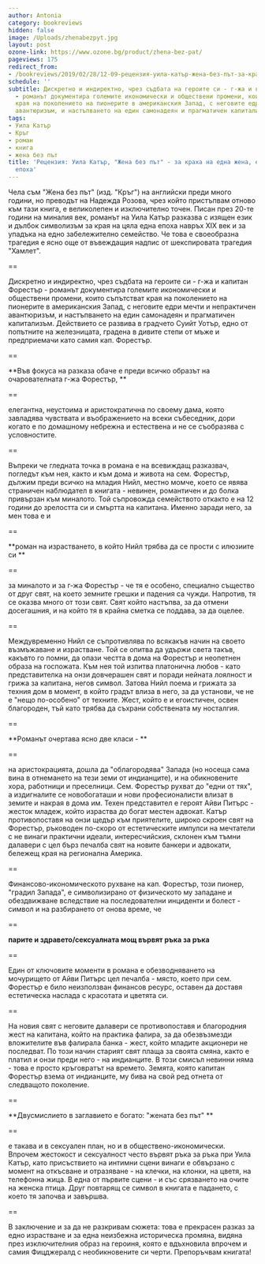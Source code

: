```yaml
---
author: Antonia
category: bookreviews
hidden: false
image: /Uploads/zhenabezpyt.jpg
layout: post
ozone-link: https://www.ozone.bg/product/zhena-bez-pat/
pageviews: 175
redirect_from:
- /bookreviews/2019/02/28/12-09-рецензия-уила-катър-жена-без-път-за-краха-на-една-жена-един-дом-и-цяла-ера
schedule: ''
subtitle: Дискретно и индиректно, чрез съдбата на героите си - г-жа и капитан Форестър
  - романът документира големите икономически и обществени промени, които съпътстват
  края на поколението на пионерите в американския Запад, с неговите едри мечти и непрактичен
  авантюризъм, и настъпването на един самонадеян и прагматичен капитализъм
tags:
- Уила Катър
- Кръг
- роман
- книга
- жена без път
title: 'Рецензия: Уила Катър, "Жена без път" - за краха на една жена, един дом и цяла
  епоха'
---
```


Чела съм "Жена без път" (изд. "Кръг") на английски преди много години, но преводът на Надежда Розова, чрез който пристъпвам отново към тази книга, е великолепен и изключително точен. Писан през 20-те години на миналия век, романът на Уила Катър разказва с изящен език и дълбок символизъм за края на цяла една епоха навръх XIX век и за упадъка на едно забележително семейство. Че това е своеобразна трагедия е ясно още от въвеждащия надпис от шекспировата трагедия "Хамлет". 

\==

Дискретно и индиректно, чрез съдбата на героите си - г-жа и капитан Форестър - романът документира големите икономически и обществени промени, които съпътстват края на поколението на пионерите в американския Запад, с неговите едри мечти и непрактичен авантюризъм, и настъпването на един самонадеян и прагматичен капитализъм. Действието се развива в градчето Суийт Уотър, едно от попътните на железницата, градена в дивите степи от мъже и предприемачи като самия кап. Форестър. 

\==

**Във фокуса на разказа обаче е преди всичко образът на очарователната г-жа Форестър, **

\==

елегантна, неустоима и аристократична по своему дама, която завладява чувствата и въображението на всеки събеседник, дори когато е по домашному небрежна и естествена и не се съобразява с условностите. 

\==

Въпреки че гледната точка в романа е на всевиждащ разказвач, погледът към нея, както и към дома и живота на сем. Форестър, дължим преди всичко на младия Нийл, местно момче, което се явява страничен наблюдател в книгата - невинен, романтичен и до болка привързан към миналото. Той съпровожда семейството откакто е на 12 години до зрелостта си и смъртта на капитана. Именно заради него, за мен това е и 

\==

**роман на израстването, в който Нийл трябва да се прости с илюзиите си **

\==

за миналото и за г-жа Форестър - че тя е особено, специално същество от друг свят, на което земните грешки и падения са чужди. Напротив, тя се оказва много от този свят. Свят който настъпва, за да отмени досегашния, и на който тя в крайна сметка се поддава, за да оцелее. 

\==

Междувременно Нийл се съпротивлява по всякакъв начин на своето възмъжаване и израстване. Той се опитва да удържи света такъв, какъвто го помни, да опази честта в дома на Форестър и неопетнен образа на госпожата. Към нея той изпитва платонична любов - като представителка на онзи довчерашен свят и поради нейната лоялност и грижа за капитана, негов символ. Затова Нийл поема и грижата за техния дом в момент, в който градът влиза в него, за да установи, че не е "нещо по-особено" от техните. Жест, който е и егоистичен, освен благороден, тъй като трябва да съхрани собствената му носталгия. 

\==

**Романът очертава ясно две класи - **

\==

на аристокрацията, дошла да "облагородява" Запада (но носеща сама вина в отнемането на тези земи от индианците), и на обикновените хора, работници и преселници. Сем. Форестър рухват до "едни от тях", а издигналите се новобогаташи и нови професионалисти влизат в земите и накрая в дома им. Техен представител е героят Айви Питърс - жесток младеж, който израства до богат местен адвокат. Катър противопоставя на онзи щедър към приятелите, широко скроен свят на Форестър, ръководен по-скоро от естетическите импулси на мечтатели с не винаги практични идеали, интересчийския, склонен към тъмни далавери с цел бърз печалба свят на новите банкери и адвокати, бележещ края на регионална Америка.  

\==

Финансово-икономическото рухване на кап. Форестър, този пионер, "градил Запада", е символизирано от физическото му западане и обездвижване вследствие на последователни инциденти и болест - символ и на разбирането от онова време, че 

\==

**парите и здравето/сексуалната мощ вървят ръка за ръка**

\==

Един от ключовите моменти в романа е обезводняването на мочурището от Айви Питърс цел печалба - място, което при сем. Форестър е било неизползван финансов ресурс, оставен да доставя естетическа наслада с красотата и цветята си. 

\==

На новия свят с неговите далавери се противопоставя и благородния жест на капитана, който на практика фалира, за да обезвъзмезди вложителите във фалирала банка - жест, който младите акционери не последват. По този начин старият свят плаща за своята смяна, както е платил и онзи преди него - на индианците. В този смисъл невинни няма - това е просто кръговратът на времето. Земята, която капитан Форестър взема от индианците, му бива на свой ред отнета от следващото поколение. 

\==

**Двусмислието в заглавието е богато: "жената без път" **

\==

е такава и в сексуален план, но и в обществено-икономически. Впрочем жестокост и сексуалност често вървят ръка за ръка при Уила Катър, като присъствието на интимни сцени винаги е обвързано с момент на откъсване и отразяване - на клечки, на клонки, на цветя, на телефонна жица. В една от първите сцени - и със срязването на очите на женска птица. Друг повтарящ се символ в книгата е падането, с което тя започва и завършва.

\==

В заключение и за да не разкривам сюжета: това е прекрасен разказ за едно израстване и за една неизбежна историческа промяна, видяна през изключителния образ на героиня, която е вдъхновила впрочем и самия Фицджералд с необикновените си черти. Препоръчвам книгата!